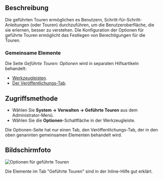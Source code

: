 <!-- Filename: Help4.x:Guided_Tours:_Options / Display title: Geführte Touren: Optionen -->

## Beschreibung

Die geführten Touren ermöglichen es Benutzern, Schritt-für-Schritt-Anleitungen (oder Touren) durchzuführen, um die Benutzeroberfläche, die sie erlernen, besser zu verstehen. Die Konfiguration der Optionen für geführte Touren ermöglicht das Festlegen von Berechtigungen für die Touren.

### Gemeinsame Elemente

Die Seite *Geführte Touren: Optionen* wird in separaten Hilfsartikeln behandelt:

* [Werkzeugleisten](jdocmanual?article=help/common-elements/toolbars).
* [Der Veröffentlichungs-Tab](jdocmanual?article=help/common-elements/edit-publishing).

## Zugriffsmethode

- Wählen Sie **System -> Verwalten -> Geführte Touren** aus dem Administrator-Menü.
- Wählen Sie die **Optionen**-Schaltfläche in der Werkzeugleiste.

Die Optionen-Seite hat nur einen Tab, den Veröffentlichungs-Tab, der in den oben genannten gemeinsamen Elementen behandelt wird.

## Bildschirmfoto

![Optionen für geführte Touren](../../../en/images/guided-tours/guided-tours-options.png)

Die Elemente im Tab "Geführte Touren" sind in der Inline-Hilfe gut erklärt.
